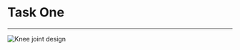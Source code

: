 # Task One 
_____________________
![Knee joint design](https://user-images.githubusercontent.com/101976302/182495418-246c33bc-6cf2-4421-b796-987f69058b7d.png)
